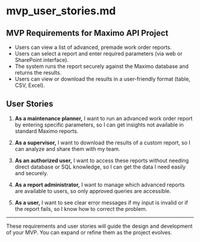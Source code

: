 # mvp_user_stories.md

## MVP Requirements for Maximo API Project

- Users can view a list of advanced, premade work order reports.
- Users can select a report and enter required parameters (via web or SharePoint interface).
- The system runs the report securely against the Maximo database and returns the results.
- Users can view or download the results in a user-friendly format (table, CSV, Excel).

## User Stories

1. **As a maintenance planner,** I want to run an advanced work order report by entering specific parameters, so I can get insights not available in standard Maximo reports.

2. **As a supervisor,** I want to download the results of a custom report, so I can analyze and share them with my team.

3. **As an authorized user,** I want to access these reports without needing direct database or SQL knowledge, so I can get the data I need easily and securely.

4. **As a report administrator,** I want to manage which advanced reports are available to users, so only approved queries are accessible.

5. **As a user,** I want to see clear error messages if my input is invalid or if the report fails, so I know how to correct the problem.

---

These requirements and user stories will guide the design and development of your MVP. You can expand or refine them as the project evolves.

